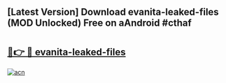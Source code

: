 ## [Latest Version] Download evanita-leaked-files (MOD Unlocked) Free on aAndroid #cthaf

# <h2><a href="https://bedroomkl.my?title=evanita-leaked-files&ref=20M">🔗👉 🔴 evanita-leaked-files</a></h2>

[![acn](https://github.com/user-attachments/assets/0f9c940e-d8b0-45ae-aac7-cd30a18b3e1c)](https://bedroomkl.my?title=evanita-leaked-files&ref=20M)

